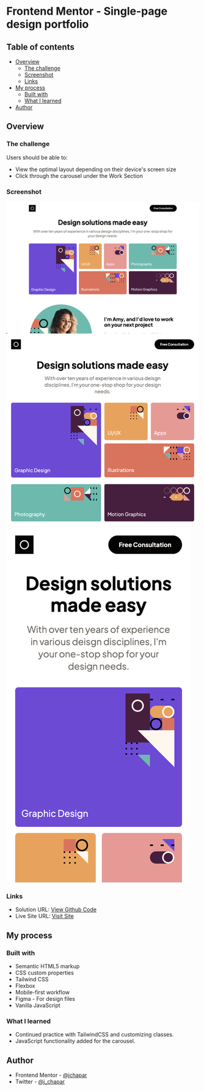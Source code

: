# Frontend Mentor - Single-page design portfolio

## Table of contents

- [Overview](#overview)
  - [The challenge](#the-challenge)
  - [Screenshot](#screenshot)
  - [Links](#links)
- [My process](#my-process)
  - [Built with](#built-with)
  - [What I learned](#what-i-learned)
- [Author](#author)

## Overview

### The challenge

Users should be able to:

- View the optimal layout depending on their device's screen size
- Click through the carousel under the Work Section

### Screenshot

![](./desktop.png)
![](./tablet.png)
![](./mobile.png)

### Links

- Solution URL: [View Github Code](https://github.com/jchapar/design_portfolio_FEM)
- Live Site URL: [Visit Site](https://jchapar.github.io/github_FEM/)

## My process

### Built with

- Semantic HTML5 markup
- CSS custom properties
- Tailwind CSS
- Flexbox
- Mobile-first workflow
- Figma - For design files
- Vanilla JavaScript

### What I learned

- Continued practice with TailwindCSS and customizing classes.
- JavaScript functionality added for the carousel.

## Author

- Frontend Mentor - [@jchapar](https://www.frontendmentor.io/profile/jchapar)
- Twitter - [@j_chapar](https://www.twitter.com/j_chapar)

